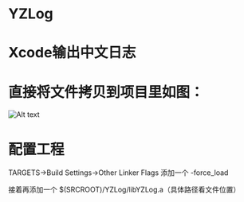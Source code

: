 # YZLog

# Xcode输出中文日志
# 直接将文件拷贝到项目里如图：

![Alt text](http://118.24.89.63:8080/5.png)


# 配置工程      

TARGETS->Build Settings->Other Linker Flags 添加一个  -force_load

接着再添加一个 $(SRCROOT)/YZLog/libYZLog.a（具体路径看文件位置）